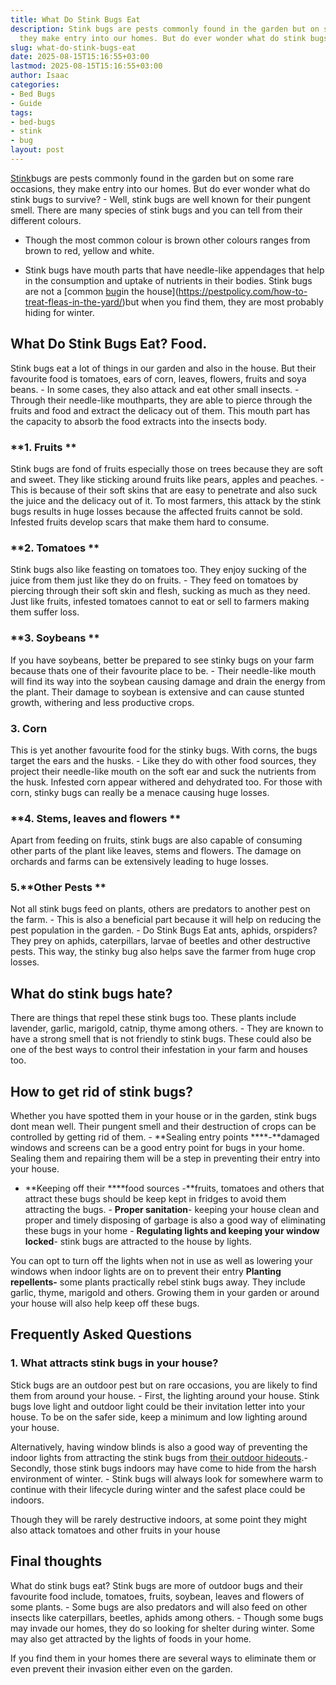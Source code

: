 ```yaml
---
title: What Do Stink Bugs Eat
description: Stink bugs are pests commonly found in the garden but on some rare occasions,
  they make entry into our homes. But do ever wonder what do stink bugs to...
slug: what-do-stink-bugs-eat
date: 2025-08-15T15:16:55+03:00
lastmod: 2025-08-15T15:16:55+03:00
author: Isaac
categories:
- Bed Bugs
- Guide
tags:
- bed-bugs
- stink
- bug
layout: post
---
```

[Stink](https://pestpolicy.com/stink-bugs-vs-bed-bugs/)bugs are pests commonly found in the garden but on some rare occasions, they make entry into our homes. But do ever wonder what do stink bugs to survive? - Well, stink bugs are well known for their pungent smell. There are many species of stink bugs and you can tell from their different colours.

- Though the most common colour is brown other colours ranges from brown to red, yellow and white.

- Stink bugs have mouth parts that have needle-like appendages that help in the consumption and uptake of nutrients in their bodies. Stink bugs are not a [common [bug](https://pestpolicy.com/bed-bug-bites-vs-mosquito-bites/)in the house](https://pestpolicy.com/how-to-treat-fleas-in-the-yard/)but when you find them, they are most probably hiding for winter.

##  What Do Stink Bugs Eat? Food.

Stink bugs eat a lot of things in our garden and also in the house. But their favourite food is tomatoes, ears of corn, leaves, flowers, fruits and soya beans. - In some cases, they also attack and eat other small insects. - Through their needle-like mouthparts, they are able to pierce through the fruits and food and extract the delicacy out of them. This mouth part has the capacity to absorb the food extracts into the insects body.

###  **1. Fruits **

Stink bugs are fond of fruits especially those on trees because they are soft and sweet. They like sticking around fruits like pears, apples and peaches. - This is because of their soft skins that are easy to penetrate and also suck the juice and the delicacy out of it. To most farmers, this attack by the stink bugs results in huge losses because the affected fruits cannot be sold. Infested fruits develop scars that make them hard to consume.

###  **2. Tomatoes **

Stink bugs also like feasting on tomatoes too. They enjoy sucking of the juice from them just like they do on fruits. - They feed on tomatoes by piercing through their soft skin and flesh, sucking as much as they need. Just like fruits, infested tomatoes cannot to eat or sell to farmers making them suffer loss.

###  **3. Soybeans **

If you have soybeans, better be prepared to see stinky bugs on your farm because thats one of their favourite place to be. - Their needle-like mouth will find its way into the soybean causing damage and drain the energy from the plant. Their damage to soybean is extensive and can cause stunted growth, withering and less productive crops.

###  **3. Corn**

This is yet another favourite food for the stinky bugs. With corns, the bugs target the ears and the husks. - Like they do with other food sources, they project their needle-like mouth on the soft ear and suck the nutrients from the husk. Infested corn appear withered and dehydrated too. For those with corn, stinky bugs can really be a menace causing huge losses.

###  **4. Stems, leaves and flowers **

Apart from feeding on fruits, stink bugs are also capable of consuming other parts of the plant like leaves, stems and flowers. The damage on orchards and farms can be extensively leading to huge losses.

###  5.**Other Pests **

Not all stink bugs feed on plants, others are predators to another pest on the farm. - This is also a beneficial part because it will help on reducing the pest population in the garden. - Do Stink Bugs Eat ants, aphids, orspiders? They prey on aphids, caterpillars, larvae of beetles and other destructive pests. This way, the stinky bug also helps save the farmer from huge crop losses.

##  **What do stink bugs hate?**

There are things that repel these stink bugs too. These plants include lavender, garlic, marigold, catnip, thyme among others. - They are known to have a strong smell that is not friendly to stink bugs. These could also be one of the best ways to control their infestation in your farm and houses too.

##  **How to get rid of stink bugs?**

Whether you have spotted them in your house or in the garden, stink bugs dont mean well. Their pungent smell and their destruction of crops can be controlled by getting rid of them. - **Sealing entry points ****-**damaged windows and screens can be a good entry point for bugs in your home. Sealing them and repairing them will be a step in preventing their entry into your house.

- **Keeping off their ****food sources -**fruits, tomatoes and others that attract these bugs should be keep kept in fridges to avoid them attracting the bugs. - **Proper sanitation**- keeping your house clean and proper and timely disposing of garbage is also a good way of eliminating these bugs in your home - **Regulating lights and keeping your window locked**- stink bugs are attracted to the house by lights.

You can opt to turn off the lights when not in use as well as lowering your windows when indoor lights are on to prevent their entry **Planting repellents-** some plants practically rebel stink bugs away. They include garlic, thyme, marigold and others. Growing them in your garden or around your house will also help keep off these bugs.

##  Frequently Asked Questions

###  **1. What attracts stink bugs in your house?**

Stick bugs are an outdoor pest but on rare occasions, you are likely to find them from around your house. - First, the lighting around your house. Stink bugs love light and outdoor light could be their invitation letter into your house. To be on the safer side, keep a minimum and low lighting around your house.

Alternatively, having window blinds is also a good way of preventing the indoor lights from attracting the stink bugs from [their outdoor hideouts](https://pestpolicy.com/best-flea-spray-for-yard/).- Secondly, those stink bugs indoors may have come to hide from the harsh environment of winter. - Stink bugs will always look for somewhere warm to continue with their lifecycle during winter and the safest place could be indoors.

Though they will be rarely destructive indoors, at some point they might also attack tomatoes and other fruits in your house

##  Final thoughts

What do stink bugs eat? Stink bugs are more of outdoor bugs and their favourite food include, tomatoes, fruits, soybean, leaves and flowers of some plants. - Some bugs are also predators and will also feed on other insects like caterpillars, beetles, aphids among others. - Though some bugs may invade our homes, they do so looking for shelter during winter. Some may also get attracted by the lights of foods in your home.

If you find them in your homes there are several ways to eliminate them or even prevent their invasion either even on the garden.
